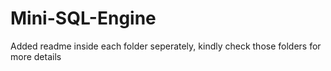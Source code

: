 # Mini-SQL-Engine
Added readme inside each folder seperately, kindly check those folders for more details
